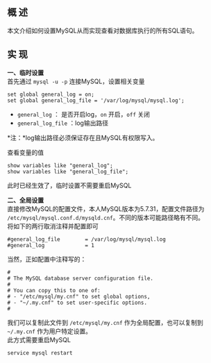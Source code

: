 ## 概  述
本文介绍如何设置MySQL从而实现查看对数据库执行的所有SQL语句。

## 实  现
**一、临时设置**  
首先通过 `mysql -u -p` 连接MySQL，设置相关变量
```
set global general_log = on;
set global general_log_file = '/var/log/mysql/mysql.log';
```
- `general_log` ： 是否开启log，`on` 开启，`off` 关闭
- `general_log_file` ：log输出路径

*注：*log输出路径必须保证存在且MySQL有权限写入。

查看变量的值
```
show variables like "general_log";
show variables like "general_log_file";
```
此时已经生效了，临时设置不需要重启MySQL

**二、全局设置**  
直接修改MySQL的配置文件，本人MySQL版本为5.7.31，配置文件路径为 `/etc/mysql/mysql.conf.d/mysqld.cnf`。不同的版本可能路径略有不同。   
将如下的两行取消注释并配置即可
```
#general_log_file        = /var/log/mysql/mysql.log
#general_log             = 1
```
当然，正如配置中注释写的：
```
#
# The MySQL database server configuration file.
#
# You can copy this to one of:
# - "/etc/mysql/my.cnf" to set global options,
# - "~/.my.cnf" to set user-specific options.
# 
```
我们可以复制此文件到 `/etc/mysql/my.cnf` 作为全局配置，也可以复制到 `~/.my.cnf` 作为用户特定设置。  
此方式需要重启MySQL  
```
service mysql restart
```





